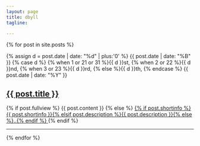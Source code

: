 ```yaml
---
layout: page
title: dbyll
tagline:

---
```

{% for post in site.posts %}
<article class="home">
<span class="post-date">
{% assign d = post.date | date: "%d" | plus:'0' %}
{{ post.date | date: "%B" }} 
{% case d %}
  {% when 1 or 21 or 31 %}{{ d }}st,
  {% when 2 or 22 %}{{ d }}nd,
  {% when 3 or 23 %}{{ d }}rd,
  {% else %}{{ d }}th,
{% endcase %}
{{ post.date | date: "%Y" }}
</span>
<h2>
	<a href="{{ site.BASE_PATH }}{{ post.url }}">{{ post.title }}</a>
</h2>
<div>

{% if post.fullview %}
  {{ post.content }}
{% else %}
  <a href="{{ site.BASE_PATH }}{{post.url }}">
  {% if post.shortinfo %}{{ post.shortinfo }}{% elsif post.description %}{{ post.description }}{% else %}..{% endif %}
  </a>
{% endif %}
</div>
</article>
<hr/>
{% endfor %}
